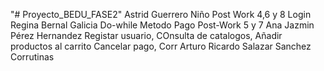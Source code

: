 "# Proyecto_BEDU_FASE2" 
Astrid Guerrero Niño Post Work 4,6 y 8 Login 
Regina Bernal Galicia Do-while Metodo Pago Post-Work 5 y 7
Ana Jazmin Pérez Hernandez Registar usuario, COnsulta de catalogos, Añadir productos al carrito Cancelar pago, Corr
Arturo Ricardo Salazar Sanchez Corrutinas
